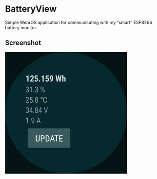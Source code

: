 # BatteryView

Simple WearOS application for communicating with my "smart" ESP8266 battery monitor.

## Screenshot

![Screenshot](screen.png)